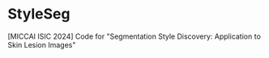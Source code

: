 # StyleSeg
 [MICCAI ISIC 2024] Code for "Segmentation Style Discovery: Application to Skin Lesion Images"
